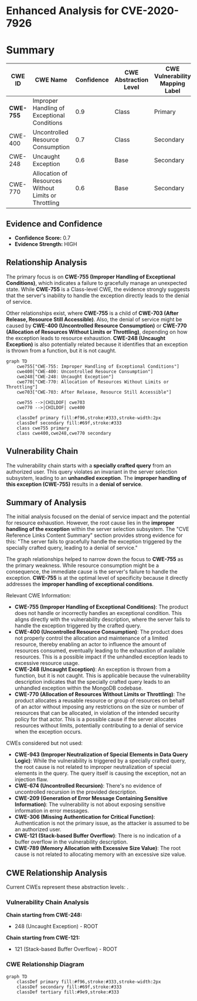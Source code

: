 # Enhanced Analysis for CVE-2020-7926

# Summary
| CWE ID | CWE Name | Confidence | CWE Abstraction Level | CWE Vulnerability Mapping Label | CWE-Vulnerability Mapping Notes |
|---|---|---|---|---|---|
| **CWE-755** | Improper Handling of Exceptional Conditions | 0.9 | Class | Primary | Allowed-with-Review |
| CWE-400 | Uncontrolled Resource Consumption | 0.7 | Class | Secondary | Discouraged |
| CWE-248 | Uncaught Exception | 0.6 | Base | Secondary | Allowed |
| CWE-770 | Allocation of Resources Without Limits or Throttling | 0.6 | Base | Secondary | Allowed |

## Evidence and Confidence

*   **Confidence Score:** 0.7
*   **Evidence Strength:** HIGH

## Relationship Analysis
The primary focus is on **CWE-755 (Improper Handling of Exceptional Conditions)**, which indicates a failure to gracefully manage an unexpected state. While **CWE-755** is a Class-level CWE, the evidence strongly suggests that the server's inability to handle the exception directly leads to the denial of service.

Other relationships exist, where **CWE-755** is a child of **CWE-703 (After Release, Resource Still Accessible)**. Also, the denial of service might be caused by **CWE-400 (Uncontrolled Resource Consumption)** or **CWE-770 (Allocation of Resources Without Limits or Throttling)**, depending on how the exception leads to resource exhaustion. **CWE-248 (Uncaught Exception)** is also potentially related because it identifies that an exception is thrown from a function, but it is not caught.

```mermaid
graph TD
    cwe755["CWE-755: Improper Handling of Exceptional Conditions"]
    cwe400["CWE-400: Uncontrolled Resource Consumption"]
    cwe248["CWE-248: Uncaught Exception"]
    cwe770["CWE-770: Allocation of Resources Without Limits or Throttling"]
    cwe703["CWE-703: After Release, Resource Still Accessible"]
    
    cwe755 -->|CHILDOF| cwe703
    cwe770 -->|CHILDOF| cwe400

    classDef primary fill:#f96,stroke:#333,stroke-width:2px
    classDef secondary fill:#69f,stroke:#333
    class cwe755 primary
    class cwe400,cwe248,cwe770 secondary
```

## Vulnerability Chain
The vulnerability chain starts with a **specially crafted query** from an authorized user. This query violates an invariant in the server selection subsystem, leading to an **unhandled exception**. The **improper handling of this exception (CWE-755)** results in a **denial of service**.

## Summary of Analysis
The initial analysis focused on the denial of service impact and the potential for resource exhaustion. However, the root cause lies in the **improper handling of the exception** within the server selection subsystem. The "CVE Reference Links Content Summary" section provides strong evidence for this: "The server fails to gracefully handle the exception triggered by the specially crafted query, leading to a denial of service."

The graph relationships helped to narrow down the focus to **CWE-755** as the primary weakness. While resource consumption might be a consequence, the immediate cause is the server's failure to handle the exception. **CWE-755** is at the optimal level of specificity because it directly addresses the **improper handling of exceptional conditions**.

Relevant CWE Information:

*   **CWE-755 (Improper Handling of Exceptional Conditions)**: The product does not handle or incorrectly handles an exceptional condition. This aligns directly with the vulnerability description, where the server fails to handle the exception triggered by the crafted query.
*   **CWE-400 (Uncontrolled Resource Consumption)**: The product does not properly control the allocation and maintenance of a limited resource, thereby enabling an actor to influence the amount of resources consumed, eventually leading to the exhaustion of available resources. This is a possible impact if the unhandled exception leads to excessive resource usage.
*   **CWE-248 (Uncaught Exception)**: An exception is thrown from a function, but it is not caught. This is applicable because the vulnerability description indicates that the specially crafted query leads to an unhandled exception within the MongoDB codebase.
*   **CWE-770 (Allocation of Resources Without Limits or Throttling)**: The product allocates a reusable resource or group of resources on behalf of an actor without imposing any restrictions on the size or number of resources that can be allocated, in violation of the intended security policy for that actor. This is a possible cause if the server allocates resources without limits, potentially contributing to a denial of service when the exception occurs.

CWEs considered but not used:

*   **CWE-943 (Improper Neutralization of Special Elements in Data Query Logic)**: While the vulnerability is triggered by a specially crafted query, the root cause is not related to improper neutralization of special elements in the query. The query itself is causing the exception, not an injection flaw.
*   **CWE-674 (Uncontrolled Recursion)**: There's no evidence of uncontrolled recursion in the provided description.
*   **CWE-209 (Generation of Error Message Containing Sensitive Information)**: The vulnerability is not about exposing sensitive information in error messages.
*   **CWE-306 (Missing Authentication for Critical Function)**: Authentication is not the primary issue, as the attacker is assumed to be an authorized user.
*   **CWE-121 (Stack-based Buffer Overflow)**: There is no indication of a buffer overflow in the vulnerability description.
*   **CWE-789 (Memory Allocation with Excessive Size Value)**: The root cause is not related to allocating memory with an excessive size value.


## CWE Relationship Analysis

Current CWEs represent these abstraction levels: .


### Vulnerability Chain Analysis

**Chain starting from CWE-248:**
- 248 (Uncaught Exception) - ROOT


**Chain starting from CWE-121:**
- 121 (Stack-based Buffer Overflow) - ROOT



### CWE Relationship Diagram

```mermaid
graph TD
    classDef primary fill:#f96,stroke:#333,stroke-width:2px
    classDef secondary fill:#69f,stroke:#333
    classDef tertiary fill:#9e9,stroke:#333
```